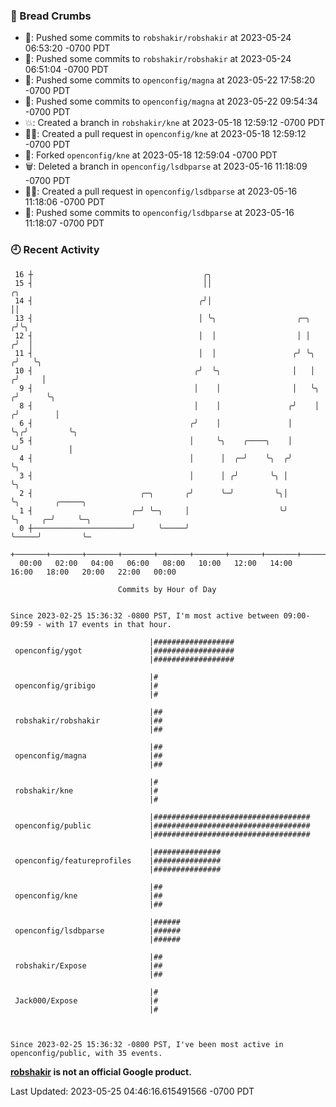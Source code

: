 ### 🍞 Bread Crumbs

 * 🚢: Pushed some commits to `robshakir/robshakir` at 2023-05-24 06:53:20 -0700 PDT
 * 🚢: Pushed some commits to `robshakir/robshakir` at 2023-05-24 06:51:04 -0700 PDT
 * 🚢: Pushed some commits to `openconfig/magna` at 2023-05-22 17:58:20 -0700 PDT
 * 🚢: Pushed some commits to `openconfig/magna` at 2023-05-22 09:54:34 -0700 PDT
 * 💥: Created a branch in `robshakir/kne` at 2023-05-18 12:59:12 -0700 PDT
 * ✍🏼: Created a pull request in `openconfig/kne` at 2023-05-18 12:59:12 -0700 PDT
 * 🍴: Forked `openconfig/kne` at 2023-05-18 12:59:04 -0700 PDT
 * 🗑: Deleted a branch in `openconfig/lsdbparse` at 2023-05-16 11:18:09 -0700 PDT
 * ✍🏼: Created a pull request in `openconfig/lsdbparse` at 2023-05-16 11:18:06 -0700 PDT
 * 🚢: Pushed some commits to `openconfig/lsdbparse` at 2023-05-16 11:18:07 -0700 PDT

### 🕘 Recent Activity
```
 16 ┼                                      ╭╮
 15 ┤                                      ││                                ╭╮
 14 ┤                                     ╭╯│                                ││
 13 ┤                                     │ ╰╮                  ╭─╮         ╭╯╰╮
 12 ┤                                     │  │                  │ │        ╭╯  │
 11 ┤                                     │  │                 ╭╯ ╰╮      ╭╯   ╰╮
 10 ┤                                    ╭╯  ╰╮                │   │     ╭╯     │
  9 ┤                                    │    │                │   ╰╮   ╭╯      ╰╮
  8 ┤                                    │    │               ╭╯    │  ╭╯        │
  6 ┤                                   ╭╯    │               │     ╰╮╭╯         ╰╮
  5 ┤                                   │     ╰╮    ╭────╮    │      ╰╯           │
  4 ┤                                   │      │  ╭─╯    ╰╮  ╭╯                   ╰╮
  3 ┤                                   │      │ ╭╯       ╰╮ │                     ╰╮
  2 ┤                        ╭─╮       ╭╯      ╰─╯         ╰╮│                      ╰╮        ╭─────╮
  1 ┤                      ╭─╯ ╰─╮     │                    ╰╯                       ╰╮     ╭─╯     ╰─╮
  0 ┼──────────────────────╯     ╰─────╯                                              ╰─────╯         ╰─
    +───────+───────+───────+───────+───────+───────+───────+───────+───────+───────+───────+───────+────
  00:00   02:00   04:00   06:00   08:00   10:00   12:00   14:00   16:00   18:00   20:00   22:00   00:00   

						Commits by Hour of Day


Since 2023-02-25 15:36:32 -0800 PST, I'm most active between 09:00-09:59 - with 17 events in that hour.

```



```
                               |##################
 openconfig/ygot               |##################
                               |##################

                               |#
 openconfig/gribigo            |#
                               |#

                               |##
 robshakir/robshakir           |##
                               |##

                               |##
 openconfig/magna              |##
                               |##

                               |#
 robshakir/kne                 |#
                               |#

                               |###################################
 openconfig/public             |###################################
                               |###################################

                               |###############
 openconfig/featureprofiles    |###############
                               |###############

                               |##
 openconfig/kne                |##
                               |##

                               |######
 openconfig/lsdbparse          |######
                               |######

                               |##
 robshakir/Expose              |##
                               |##

                               |#
 Jack000/Expose                |#
                               |#



Since 2023-02-25 15:36:32 -0800 PST, I've been most active in openconfig/public, with 35 events.

```
**[robshakir](mailto:robjs@google.com) is not an official Google product.**  


Last Updated: 2023-05-25 04:46:16.615491566 -0700 PDT
